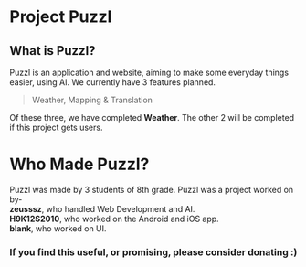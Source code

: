 # Project Puzzl
## What is Puzzl?
Puzzl is an application and website, aiming to make some everyday things easier, using AI. We currently have 3 features planned.
>Weather,
>Mapping &
>Translation


Of these three, we have completed **Weather**. 
The other 2 will be completed if this project gets users.

# Who Made Puzzl?
Puzzl was made by 3 students of 8th grade.
Puzzl was a project worked on by-
<br>
**zeusssz**, who handled Web Development and AI. 
<br>
**H9K12S2010**, who worked on the Android and iOS app. 
<br>
**blank**, who worked on UI.

### If you find this useful, or promising, please consider donating :)


